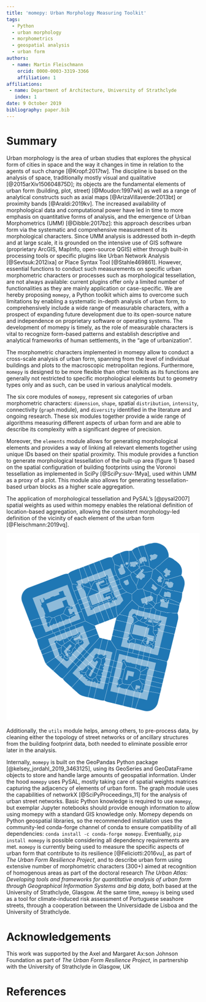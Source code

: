 ```yaml
---
title: 'momepy: Urban Morphology Measuring Toolkit'
tags:
  - Python
  - urban morphology
  - morphometrics
  - geospatial analysis
  - urban form
authors:
  - name: Martin Fleischmann
    orcid: 0000-0003-3319-3366
    affiliation: 1
affiliations:
 - name: Department of Architecture, University of Strathclyde
   index: 1
date: 9 October 2019
bibliography: paper.bib
---
```


# Summary

Urban morphology is the area of urban studies that explores the physical form of cities in space and the way it changes in time in relation to the agents of such change [@Kropf:2017tw]. The discipline is based on the analysis of space, traditionally mostly visual and qualitative [@2015arXiv150604875D]; its objects are the fundamental elements of urban form (building, plot, street) [@Moudon:1997wk] as well as a range of analytical constructs such as axial maps [@ArizaVillaverde:2013bt] or proximity bands [@Araldi:2019kv]. The increased availability of morphological data and computational power have led in time to more emphasis on quantitative forms of analysis, and the emergence of Urban Morphometrics (UMM) [@Dibble:2017bz]: this approach describes urban form via the systematic and comprehensive measurement of its morphological characters. Since UMM analysis is addressed both in-depth and at large scale, it is grounded on the intensive use of GIS software (proprietary ArcGIS, MapInfo, open-source QGIS) either through built-in processing tools or specific plugins like Urban Network Analysis [@Sevtsuk:2012ixa] or Place Syntax Tool [@Stahle469861]. However, essential functions to conduct such measurements on specific urban morphometric characters or processes such as morphological tessellation, are not always available: current plugins offer only a limited number of functionalities as they are mainly application or case-specific. We are hereby proposing ``momepy``, a Python toolkit which aims to overcome such limitations by enabling a systematic in-depth analysis of urban form, to comprehensively include a wide range of measurable characters, with a prospect of expanding future development due to its open-source nature and independence on proprietary software or operating systems. The development of momepy is timely, as the role of measurable characters is vital to recognize form-based patterns and establish descriptive and analytical frameworks of human settlements, in the “age of urbanization”.

The morphometric characters implemented in momepy allow to conduct a cross-scale analysis of urban form, spanning from the level of individual buildings and plots to the macroscopic metropolitan regions. Furthermore, ``momepy`` is designed to be more flexible than other toolkits as its functions are generally not restricted to specific morphological elements but to geometry types only and as such, can be used in various analytical models.

The six core modules of ``momepy``, represent six categories of urban morphometric characters: ``dimension``, ``shape``, spatial ``distribution``, ``intensity``, connectivity (``graph`` module), and ``diversity`` identified in the literature and ongoing research. These six modules together provide a wide range of algorithms measuring different aspects of urban form and are able to describe its complexity with a significant degree of precision.

Moreover, the ``elements`` module allows for generating morphological elements and provides a way of linking all relevant elements together using unique IDs based on their spatial proximity. This module provides a function to generate morphological tessellation of the built-up area (figure 1) based on the spatial configuration of building footprints using the Voronoi tessellation as implemented in SciPy [@SciPy:suv-1Mya], used within UMM as a proxy of a plot. This module also allows for generating tessellation-based urban blocks as a higher scale aggregation.

The application of morphological tessellation and PySAL’s [@pysal2007] spatial weights as used within momepy enables the relational definition of location-based aggregation, allowing the consistent morphology-led definition of the vicinity of each element of the urban form [@Fleischmann:2019vq].  

![Figure 1: Morphological tessellation in the case of the exemplary bubenec dataset illustrates the principle of Voronoi tessellation applied on building polygons. Building data source: OpenStreetMap © OpenStreetMap contributors, CC BY-SA](figure1.png)

Additionally, the ``utils`` module helps, among others, to pre-process data, by cleaning either the topology of street networks or of ancillary structures from the building footprint data, both needed to eliminate possible error later in the analysis.

Internally, ``momepy`` is built on the GeoPandas Python package [@kelsey_jordahl_2019_3463125], using its GeoSeries and GeoDataFrame objects to store and handle large amounts of geospatial information. Under the hood ``momepy`` uses PySAL, mostly taking care of spatial weights matrices capturing the adjacency of elements of urban form. The graph module uses the capabilities of networkX [@SciPyProceedings_11] for the analysis of urban street networks. Basic Python knowledge is required to use ``momepy``, but exemplar Jupyter notebooks should provide enough information to allow using momepy with a standard GIS knowledge only.
Momepy depends on Python geospatial libraries, so the recommended installation uses the community-led conda-forge channel of conda to ensure compatibility of all dependencies: ``conda install -c conda-forge momepy``. Eventually, ``pip install momepy`` is possible considering all dependency requirements are met.
``momepy``  is currently being used to measure the specific aspects of urban form that contribute to its resilience [@Feliciotti:2016vu], as part of *The Urban Form Resilience Project*, and to describe urban form using extensive number of morphometric characters (300+) aimed at recognition of homogenous areas as part of the doctoral research *The Urban Atlas: Developing tools and frameworks for quantitative analysis of urban form through Geographical Information Systems and big data*, both based at the University of Strathclyde, Glasgow. At the same time, ``momepy`` is being used as a tool for climate-induced risk assessment of Portuguese seashore streets, through a cooperation between the Universidade de Lisboa and the University of Strathclyde.

# Acknowledgements
This work was supported by the Axel and Margaret Ax:son Johnson Foundation as part of *The Urban Form Resilience Project*, in partnership with the University of Strathclyde in Glasgow, UK

# References
